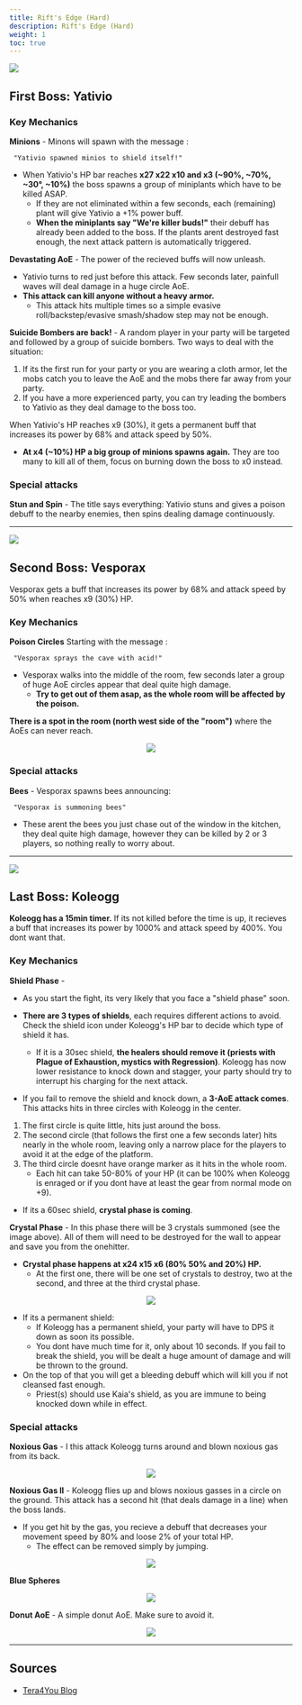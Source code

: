 ```yaml
---
title: Rift's Edge (Hard)
description: Rift's Edge (Hard)
weight: 1
toc: true
---
```


<div id="first-boss">

![](https://i.imgur.com/oHUAQhu.png)
## First Boss: Yativio
### Key Mechanics

**Minions** - Minons will spawn with the message : 

     "Yativio spawned minios to shield itself!"

* When Yativio's HP bar reaches **x27 x22 x10 and x3 (~90%, ~70%, ~30°, ~10%)** the boss spawns a group of miniplants which have to be killed ASAP. 
  * If they are not eliminated within a few seconds, each (remaining) plant will give Yativio a +1% power buff. 
  * **When the miniplants say "We're killer buds!"** their debuff has already been added to the boss. If the plants arent destroyed fast enough, the next attack pattern is automatically triggered.

**Devastating AoE** - The power of the recieved buffs will now unleash. 
* Yativio turns to red just before this attack. Few seconds later, painfull waves will deal damage in a huge circle AoE. 
* **This attack can kill anyone without a heavy armor.** 
  * This attack hits multiple times so a simple evasive roll/backstep/evasive smash/shadow step may not be enough.

**Suicide Bombers are back!** - A random player in your party will be targeted and followed by a group of suicide bombers. Two ways to deal with the situation:
1. If its the first run for your party or you are wearing a cloth armor, let the mobs catch you to leave the AoE and the mobs there far away from your party.
2. If you have a more experienced party, you can try leading the bombers to Yativio as they deal damage to the boss too.

When Yativio's HP reaches x9 (30%), it gets a permanent buff that increases its power by 68% and attack speed by 50%.
* **At x4 (~10%) HP a big group of minions spawns again.** They are too many to kill all of them, focus on burning down the boss to x0 instead.
### Special attacks

**Stun and Spin** - The title says everything: Yativio stuns and gives a poison debuff to the nearby enemies, then spins dealing damage continuously.

</div>
<hr/>

<div id="second-boss">

![](https://i.imgur.com/QD1N53R.png)
## Second Boss: Vesporax

Vesporax gets a buff that increases its power by 68% and attack speed by 50% when reaches x9 (30%) HP.

### Key Mechanics

**Poison Circles** Starting with the message : 

     "Vesporax sprays the cave with acid!"

* Vesporax walks into the middle of the room, few seconds later a group of huge AoE circles appear that deal quite high damage. 
  * **Try to get out of them asap, as the whole room will be affected by the poison.**

**There is a spot in the room (north west side of the "room")** where the AoEs can never reach. 

<center>

![](https://i.imgur.com/nL582QR.gif)

</center>

### Special attacks

**Bees** - Vesporax spawns bees announcing: 
   
     "Vesporax is summoning bees"

* These arent the bees you just chase out of the window in the kitchen, they deal quite high damage, however they can be killed by 2 or 3 players, so nothing really to worry about.

</div>
<hr/>

<div id="last-boss">

![](https://i.imgur.com/BHzSfk3.png)
## Last Boss: Koleogg

**Koleogg has a 15min timer.** If its not killed before the time is up, it recieves a buff that increases its power by 1000% and attack speed by 400%. You dont want that.

### Key Mechanics

**Shield Phase** - 
* As you start the fight, its very likely that you face a "shield phase" soon. 
* **There are 3 types of shields**, each requires different actions to avoid. Check the shield icon under Koleogg's HP bar to decide which type of shield it has.
  * If it is a 30sec shield, **the healers should remove it (priests with Plague of Exhaustion, mystics with Regression)**. Koleogg has now lower resistance to knock down and stagger, your party should try to interrupt his charging for the next attack. 
  
* If you fail to remove the shield and knock down, a **3-AoE attack comes**. 
This attacks hits in three circles with Koleogg in the center. 
1. The first circle is quite little, hits just around the boss. 
2. The second circle (that follows the first one a few seconds later) hits nearly in the whole room, leaving only a narrow place for the players to avoid it at the edge of the platform. 
3. The third circle doesnt have orange marker as it hits in the whole room. 
   - Each hit can take 50-80% of your HP (it can be 100% when Koleogg is enraged or if you dont have at least the gear from normal mode on +9). 

* If its a 60sec shield, **crystal phase is coming**.

**Crystal Phase** - In this phase there will be 3 crystals summoned (see the image above). All of them will need to be destroyed for the wall to appear and save you from the onehitter.
* **Crystal phase happens at x24 x15 x6 (80% 50% and 20%) HP.** 
  * At the first one, there will be one set of crystals to destroy, two at the second, and three at the third crystal phase. 

<center>

![](https://i.imgur.com/scPTLSB.png)

</center>

* If its a permanent shield:
  * If Koleogg has a permanent shield, your party will have to DPS it down as soon its possible.
  * You dont have much time for it, only about 10 seconds. If you fail to break the shield, you will be dealt a huge amount of damage and will be thrown to the ground.
* On the top of that you will get a bleeding debuff which will kill you if not cleansed fast enough.
  * Priest(s) should use Kaia's shield, as you are immune to being knocked down while in effect. 
  
### Special attacks

**Noxious Gas** - I this attack Koleogg turns around and blown noxious gas from its back.

<center>

![](https://i.imgur.com/jw8Nn80.png)

</center>

**Noxious Gas II** - Koleogg flies up and blows noxious gasses in a circle on the ground. This attack has a second hit (that deals damage in a line) when the boss lands. 
* If you get hit by the gas, you recieve a debuff that decreases your movement speed by 80% and loose 2% of your total HP. 
  * The effect can be removed simply by jumping.

<center>

![](https://i.imgur.com/9Xfge5X.png)

</center>

**Blue Spheres**

<center>

![](https://i.imgur.com/rSLo7Jw.png)

</center>

**Donut AoE** - A simple donut AoE. Make sure to avoid it.

<center>

![](https://i.imgur.com/aaTXv6G.png)

</center>

</div>
<hr/>

## Sources

* [Tera4You Blog](https://tera4you.blogspot.com/2014/07/rifts-edge-hard-mode-guide-animated-3d.html)
